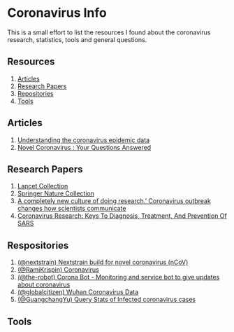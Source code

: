 # Coronavirus Info

This is a small effort to list the resources I found about the coronavirus research, statistics, tools and general questions.

## Resources 
1. [Articles]()
2. [Research Papers]()
3. [Repositories]()
4. [Tools]()

## Articles 
1. [Understanding the coronavirus epidemic data](https://towardsdatascience.com/understanding-the-coronavirus-epidemic-data-44d2fb356ecb)
2. [Novel Coronavirus : Your Questions Answered](https://www.medicalnewstoday.com/articles/novel-coronavirus-your-questions-answered)

## Research Papers 
1. [Lancet Collection](https://www.thelancet.com/coronavirus)
2. [Springer Nature Collection](https://www.springernature.com/gp/researchers/campaigns/coronavirus)
3. [A completely new culture of doing research.’ Coronavirus outbreak changes how scientists communicate](https://www.sciencemag.org/news/2020/02/completely-new-culture-doing-research-coronavirus-outbreak-changes-how-scientists)
4. [Coronavirus Research: Keys To Diagnosis, Treatment, And Prevention Of SARS](https://www.ncbi.nlm.nih.gov/books/NBK92477/)

## Respositories
1. [(@nextstrain) Nextstrain build for novel coronavirus (nCoV)](https://github.com/nextstrain/ncov)
2. [(@RamiKrispin) Coronavirus](https://github.com/RamiKrispin/coronavirus)
3. [(@the-robot) Corona Bot - Monitoring and service bot to give updates about coronavirus](https://github.com/the-robot/corona-bot)
4. [(@globalcitizen) Wuhan Coronavirus Data](https://github.com/globalcitizen/2019-wuhan-coronavirus-data)
5. [(@GuangchangYu) Query Stats of Infected coronavirus cases](https://github.com/GuangchuangYu/nCov2019)

## Tools
